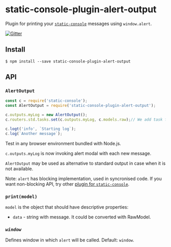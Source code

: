 # static-console-plugin-alert-output
Plugin for printing your [`static-console`](https://www.npmjs.com/package/static-console) messages using `window.alert`.

[![Gitter](https://badges.gitter.im/VINTproYKT/node-static-console.svg)](https://gitter.im/VINTproYKT/node-static-console?utm_source=badge&utm_medium=badge&utm_campaign=pr-badge)

## Install
```
$ npm install --save static-console-plugin-alert-output
```

## API
### `AlertOutput`
```javascript
const c = require('static-console');
const AlertOutput = require('static-console-plugin-alert-output');

c.outputs.myLog = new AlertOutput();
c.routers.std.tasks.set(c.outputs.myLog, c.models.raw);// We add task for StdRouter bundled with StaticConsole to convert messages with RawModel

c.logt('info', `Starting log`);
c.log(`Another message`);
```
Test in any browser environment bundled with Node.js.

`c.outputs.myLog` is now invoking alert modal with each new message.

`AlertOutput` may be used as alternative to standard output in case when it is not available.

Note: `alert` has blocking implementation, used in syncronised code. If you want non-blocking API, try other [plugin for `static-console`](https://www.npmjs.com/search?q=static-console-plugin-).

### `print(model)`
`model` is the object that should have descriptive properties:
 - `data` - string with message. It could be converted with RawModel.

### *`window`*
Defines window in which `alert` will be called. Default: `window`.